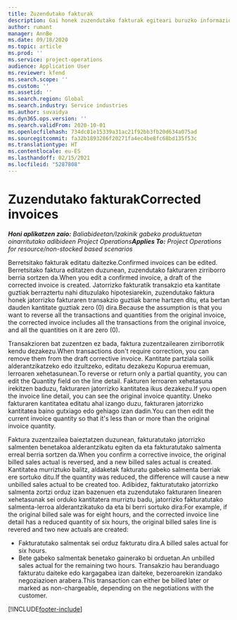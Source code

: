```yaml
---
title: Zuzendutako fakturak
description: Gai honek zuzendutako fakturak egiteari buruzko informazioa ematen du.
author: rumant
manager: AnnBe
ms.date: 09/18/2020
ms.topic: article
ms.prod: ''
ms.service: project-operations
audience: Application User
ms.reviewer: kfend
ms.search.scope: ''
ms.custom: ''
ms.assetid: ''
ms.search.region: Global
ms.search.industry: Service industries
ms.author: suvaidya
ms.dyn365.ops.version: ''
ms.search.validFrom: 2020-10-01
ms.openlocfilehash: 734dc01e15339a31ac21f92bb3fb20d634a075ad
ms.sourcegitcommit: fa32b1893286f20271fa4ec4be8fc68bd135f53c
ms.translationtype: HT
ms.contentlocale: eu-ES
ms.lasthandoff: 02/15/2021
ms.locfileid: "5287808"
---
```

# <a name="corrected-invoices"></a><span data-ttu-id="a2a10-103">Zuzendutako fakturak</span><span class="sxs-lookup"><span data-stu-id="a2a10-103">Corrected invoices</span></span>

<span data-ttu-id="a2a10-104">_**Honi aplikatzen zaio:** Baliabideetan/Izakinik gabeko produktuetan oinarritutako adibideen Project Operations_</span><span class="sxs-lookup"><span data-stu-id="a2a10-104">_**Applies To:** Project Operations for resource/non-stocked based scenarios_</span></span>

<span data-ttu-id="a2a10-105">Berretsitako fakturak editatu daitezke.</span><span class="sxs-lookup"><span data-stu-id="a2a10-105">Confirmed invoices can be edited.</span></span> <span data-ttu-id="a2a10-106">Berretsitako faktura editatzen duzunean, zuzendutako fakturaren zirriborro berria sortzen da.</span><span class="sxs-lookup"><span data-stu-id="a2a10-106">When you edit a confirmed invoice, a draft of the corrected invoice is created.</span></span> <span data-ttu-id="a2a10-107">Jatorrizko fakturatik transakzio eta kantitate guztiak berraztertu nahi dituzulako hipotesiarekin, zuzendutako faktura honek jatorrizko fakturaren transakzio guztiak barne hartzen ditu, eta bertan dauden kantitate guztiak zero (0) dira.</span><span class="sxs-lookup"><span data-stu-id="a2a10-107">Because the assumption is that you want to reverse all the transactions and quantities from the original invoice, the corrected invoice includes all the transactions from the original invoice, and all the quantities on it are zero (0).</span></span>

<span data-ttu-id="a2a10-108">Transakzioren bat zuzentzen ez bada, faktura zuzentzailearen zirriborrotik kendu dezakezu.</span><span class="sxs-lookup"><span data-stu-id="a2a10-108">When transactions don't require correction, you can remove them from the draft corrective invoice.</span></span> <span data-ttu-id="a2a10-109">Kantitate partziala soilik alderantzikatzeko edo itzultzeko, editatu dezakezu Kopurua eremuan, lerroaren xehetasunean.</span><span class="sxs-lookup"><span data-stu-id="a2a10-109">To reverse or return only a partial quantity, you can edit the Quantity field on the line detail.</span></span> <span data-ttu-id="a2a10-110">Fakturen lerroaren xehetasuna irekitzen baduzu, fakturaren jatorrizko kantitatea ikus dezakezu.</span><span class="sxs-lookup"><span data-stu-id="a2a10-110">If you open the invoice line detail, you can see the original invoice quantity.</span></span> <span data-ttu-id="a2a10-111">Uneko fakturaren kantitatea editatu ahal izango duzu, fakturaren jatorrizko kantitatea baino gutxiago edo gehiago izan dadin.</span><span class="sxs-lookup"><span data-stu-id="a2a10-111">You can then edit the current invoice quantity so that it's less than or more than the original invoice quantity.</span></span>

<span data-ttu-id="a2a10-112">Faktura zuzentzailea baieztatzen duzunean, fakturatutako jatorrizko salmenten benetakoa alderantzikatu egiten da eta fakturatutako salmenta erreal berria sortzen da.</span><span class="sxs-lookup"><span data-stu-id="a2a10-112">When you confirm a corrective invoice, the original billed sales actual is reversed, and a new billed sales actual is created.</span></span> <span data-ttu-id="a2a10-113">Kantitatea murriztuko balitz, aldaketak fakturatu gabeko salmenta berriak ere sortuko ditu.</span><span class="sxs-lookup"><span data-stu-id="a2a10-113">If the quantity was reduced, the difference will cause a new unbilled sales actual to be created too.</span></span> <span data-ttu-id="a2a10-114">Adibidez, fakturatutako jatorrizko salmenta zortzi orduz izan bazenuen eta zuzendutako fakturaren linearen xehetasunak sei orduko kantitatera murriztu badu, jatorrizko fakturatutako salmenta-lerroa alderantzikatuko da eta bi berri sortuko dira:</span><span class="sxs-lookup"><span data-stu-id="a2a10-114">For example, if the original billed sale was for eight hours, and the corrected invoice line detail has a reduced quantity of six hours, the original billed sales line is revered and two new actuals are created:</span></span>

- <span data-ttu-id="a2a10-115">Fakturatutako salmentak sei orduz fakturatu dira.</span><span class="sxs-lookup"><span data-stu-id="a2a10-115">A billed sales actual for six hours.</span></span>
- <span data-ttu-id="a2a10-116">Bete gabeko salmentak benetako gainerako bi orduetan.</span><span class="sxs-lookup"><span data-stu-id="a2a10-116">An unbilled sales actual for the remaining two hours.</span></span> <span data-ttu-id="a2a10-117">Transakzio hau beranduago fakturatu daiteke edo kargagabea izan daiteke, bezeroarekin izandako negoziazioen arabera.</span><span class="sxs-lookup"><span data-stu-id="a2a10-117">This transaction can either be billed later or marked as non-chargeable, depending on the negotiations with the customer.</span></span>


[!INCLUDE[footer-include](../includes/footer-banner.md)]